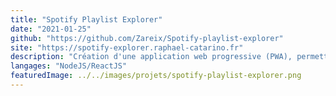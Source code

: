 ```yaml
---
title: "Spotify Playlist Explorer"
date: "2021-01-25"
github: "https://github.com/Zareix/Spotify-playlist-explorer"
site: "https://spotify-explorer.raphael-catarino.fr"
description: "Création d'une application web progressive (PWA), permettant d'explorer ses playlists Spotify, leur contenu, et de trier ce dernier par genre."
langages: "NodeJS/ReactJS"
featuredImage: ../../images/projets/spotify-playlist-explorer.png
---
```


